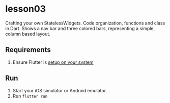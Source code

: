 # lesson03

Crafting your own StatelessWidgets. Code organization, functions and class in Dart. Shows a nav bar and three colored bars, representing a simple, column based layout.

## Requirements

1. Ensure Flutter is [setup on your system](https://flutter.io/get-started/)

## Run

1. Start your iOS simulator or Android emulator.
2. Run `flutter run`
